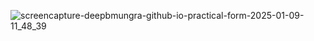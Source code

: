 
![screencapture-deepbmungra-github-io-practical-form-2025-01-09-11_48_39](https://github.com/user-attachments/assets/16602655-1216-4194-97f4-6531d885487a)
